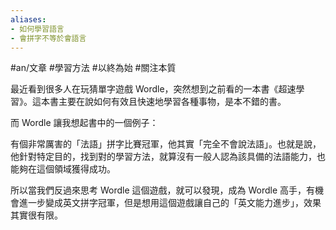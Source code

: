 ```yaml
---
aliases:
- 如何學習語言
- 會拼字不等於會語言
---
```


#an/文章 #學習方法 #以終為始 #關注本質 

最近看到很多人在玩猜單字遊戲 Wordle，突然想到之前看的一本書《超速學習》。這本書主要在說如何有效且快速地學習各種事物，是本不錯的書。

而 Wordle 讓我想起書中的一個例子：

有個非常厲害的「法語」拼字比賽冠軍，他其實「完全不會說法語」。也就是說，他針對特定目的，找到對的學習方法，就算沒有一般人認為該具備的法語能力，也能夠在這個領域獲得成功。

所以當我們反過來思考 Wordle 這個遊戲，就可以發現，成為 Wordle 高手，有機會進一步變成英文拼字冠軍，但是想用這個遊戲讓自己的「英文能力進步」，效果其實很有限。
